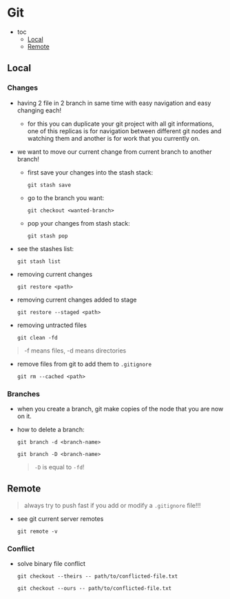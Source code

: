 # Git

- toc
  - [Local](#local)
  - [Remote](#remote)

## Local

### Changes

- having 2 file in 2 branch in same time with easy navigation
and easy changing each!
  - for this you can duplicate your git project with all
  git informations, one of this replicas is for navigation
  between different git nodes and watching them and another
  is for work that you currently on.

- we want to move our current change from current branch to
another branch!

  - first save your changes into the stash stack:

    ```shell
    git stash save
    ```

  - go to the branch you want:

    ```shell
    git checkout <wanted-branch>
    ```

  - pop your changes from stash stack:

    ```shell
    git stash pop
    ```

- see the stashes list:

  ```shell
  git stash list
  ```
  
- removing current changes

  ```shell
  git restore <path>
  ```

- removing current changes added to stage

  ```shell
  git restore --staged <path>
  ```
  
- removing untracted files

  ```shell
  git clean -fd
  ```

> -f means files, -d means directories

- remove files from git to add them to `.gitignore`

  ```shell
  git rm --cached <path>
  ```

### Branches

- when you create a branch, git make copies of the node that you are now on it.

- how to delete a branch:

  ```shell
  git branch -d <branch-name>
  ```

  ```shell
  git branch -D <branch-name>
  ```

  > `-D` is equal to `-fd`!
  
## Remote

> always try to push fast if you add or modify a `.gitignore` file!!!

- see git current server remotes

  ```shell
  git remote -v
  ```
  
### Conflict

- solve binary file conflict

  ```shell
  git checkout --theirs -- path/to/conflicted-file.txt
  ```

  ```shell
  git checkout --ours -- path/to/conflicted-file.txt
  ```
